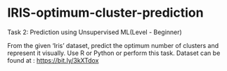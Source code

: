 # IRIS-optimum-cluster-prediction
Task 2: Prediction using Unsupervised ML(Level - Beginner)

From the given ‘Iris’ dataset, predict the optimum number of clusters and represent it visually.
Use R or Python or perform this task.
Dataset can be found at : https://bit.ly/3kXTdox
